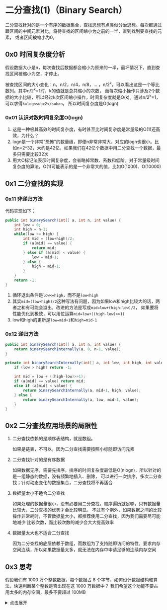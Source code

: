 # 二分查找(1)（Binary Search）

二分查找针对的是一个有序的数据集合，查找思想有点类似分治思想。每次都通过跟区间的中间元素对比，将待查找的区间缩小为之前的一半，直到找到要查找的元素，
或者区间被缩小为0。

## 0x0 时间复杂度分析

假设数据大小是n，每次查找后数据都会缩小为原来的一半，最坏情况下，直到查找区间被缩小为空，才停止。

被查找区间的大小变化：n，n/2，n/4，n/8，... ，n/2<sup>k</sup>，可以看出这是一个等比数列。其中n/2<sup>k</sup>=1时，k的值就是总共缩小的次数，
而每次缩小操作只涉及2个数据的大小比较，所以经过k次区间缩小操作，时间复杂度就是O(k)。通过n/2<sup>k</sup>=1，可以求得`k=log<sub>2</sub>n`，
所以时间复杂度是O(logn)

### 0x01 认识对数时间复杂度O(logn)

1. 这是一种极其高效的时间复杂度，有时甚至比时间复杂度是常量级的O(1)还高效，为什么？
2. logn是一个非常"恐怖"的数量级，即便n非常非常大，对应的logn也很小。比如n=2^32，大约是42亿，如果我们在42亿个数据中用二分查找一个数据，最多只需要比较32次
3. 用大O标记法表示时间复杂度，会省略掉常数、系数和低阶。对于常量级时间复杂度的算法，O(1)可能表示的是一个非常大的值，比如O(1000)、O(10000)

## 0x1 二分查找的实现

### 0x11 非递归方法

代码实现如下：

```java
public int binarySearch(int[] a, int n, int value) {
    int low = 0;
    int high = n-1;
    while(low <= high) {
        int mid = (low+high)/2;
        if (a[mid] == value) {
            return mid;
        } else if (a[mid] < value) {
            low = mid+1;
        } else {
            high = mid-1;
        }
    }
    return -1;
}
```

1. 循环退出条件是`low<=high`，而不是`low<high`
2. 其实`mid=(low+high)/2`这种写法有问题，因为如果low和high比较大的话，两者之和有可能会溢出，改进的方法是写成`mid=low+(high-low)/2`，
如果要将性能优化到极致，可以用位运算`mid=low+((high-low)>>1)`
3. low和high的更新是`low=mid+1`和`high=mid-1`

### 0x12 递归方法

```java
public int binarySearch(int[] a, int n, int value) {
    return binarySearchInternally(a, 0, n-1, value);
}

private int binarySearchInternally(int[] a, int low, int high, int value) {
    if (low > high) return -1;
    
    int mid = low + ((high-low)>>1);
    if (a[mid] == value) return mid;
    else if (a[mid] < value) {
        return binarySearchInternally(a, mid+1, high, value);
    } else {
        return binarySearchInternally(a, low, mid-1, value);
    }
}
```

## 0x2 二分查找应用场景的局限性

1. 二分查找依赖的是顺序表结构，就是数组。

    如果是链表，不可以，因为二分查找需要按照小标随即访问元素
        
2. 二分查找针对的是有序数据

    如果数据无序，需要先排序，排序的时间复杂度最低是O(nlogn)，所以针对的是一组静态的数据，没有频繁地插入、删除，
    可以进行一次排序，多次二分查找；针对动态变化的数据集合，二分查找将不再适合

3. 数据量太小不适合二分查找

    如果处理的数据量很小，没有必要用二分查找，顺序遍历就足够，只有数据量比较大，二分查找的优势才会比较明显。
    不过有个例外，如果数据之间的比较操作非常耗时，不管数据量大小，都推荐使用二分查找，因为我们需要尽可能地减少
    比较次数，而比较次数的减少会大大提高效率
   
4. 数据量太大也不适合二分查找

    因为二分查找的底层依赖于数组，而数组为了支持随即访问的特性，要求内存空间连续，所以如果数据量太多，就无法在内存中申请足够的连续内存空间
    
## 0x3 思考

假设我们有 1000 万个整数数据，每个数据占 8 个字节，如何设计数据结构和算法，快速判断某个整数是否出现在这 1000 万数据中？
我们希望这个功能不要占用太多的内存空间，最多不要超过 100MB

<details>
<summary>点击展开</summary>
1000万个整数，每个数据占8个字节，都存在内存里差不多占80MB，符合内存的限制，可以先对1000万数据从小到大排序，然后再利用二分查找算法

如果用散列表或者二叉树来解决，都会需要额外的内存空间，用100MB的内存是存不下的，而二分查找底层依赖的是数组，是最省内存空间的存储方式
</details>    
    